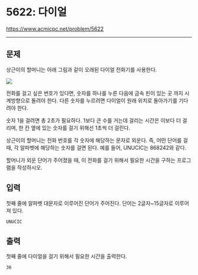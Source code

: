 # 5622: 다이얼

https://www.acmicpc.net/problem/5622

---

## 문제

상근이의 할머니는 아래 그림과 같이 오래된 다이얼 전화기를 사용한다.

![](https://www.acmicpc.net/upload/images/dial.png)

전화를 걸고 싶은 번호가 있다면, 숫자를 하나를 누른 다음에 금속 핀이 있는 곳
까지 시계방향으로 돌려야 한다. 다른 숫자를 누르려면 다이얼이 원래 위치로
돌아가기를 기다려야 한다.

숫자 1을 걸려면 총 2초가 필요하다. 1보다 큰 수를 거는데 걸리는 시간은 이보다 더
걸리며, 한 칸 옆에 있는 숫자를 걸기 위해선 1초씩 더 걸린다.

상근이의 할머니는 전화 번호를 각 숫자에 해당하는 문자로 외운다. 즉, 어떤 단어를
걸 때, 각 알파벳에 해당하는 숫자를 걸면 된다. 예를 들어, UNUCIC는 868242와
같다.

할머니가 외운 단어가 주어졌을 때, 이 전화를 걸기 위해서 필요한 시간을 구하는
프로그램을 작성하시오.

## 입력

첫째 줄에 알파벳 대문자로 이루어진 단어가 주어진다. 단어는 2글자~15글자로
이루어져 있다.

```
UNUCIC
```

## 출력

첫째 줄에 다이얼을 걸기 위해서 필요한 시간을 출력한다.

```
36
```

